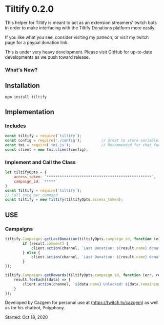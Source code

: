 # Tiltify 0.2.0

This helper for Tiltify is meant to act as an extension streamers' twitch bots in order to make interfacing with the Tiltify Donations platform more easily.

If you like what you see, consider visiting my patreon, or visit my twitch page for a paypal donation link.

This is under very heavy development. Please visit GitHub for up-to-date developments as we push toward release.

### What's New?


## Installation

`npm install tiltify`


## Implementation

### Includes
```javascript
const tiltify = require(`tiltify`);
const config = require('./config');         // Great to store variables safely
const tmi = require('tmi.js');              // Recommended for chat functionality, though not strictly necessary to function.
const client = new tmi.client(config);
```


### Implement and Call the Class
```javascript
let tiltifyOpts = {
    access_token: `************************************************`,
    campaign_id: `*****`
}
const Tiltify = require(`tiltify`);
// Call once per command
const tiltify = new Tiltify(tiltifyOpts.access_token);
```

## USE

### Campaigns
```javascript
tiltify.Campaigns.getLastDonation(tiltifyOpts.campaign_id, function (err, result) {
        if (result.comment) {
            client.action(channel, `Last Donation: ${result.name} donated $${result.amount}! "${result.comment}"`)
        } else {
            client.action(channel, `Last Donation: ${result.name} donated $${result.amount}! curseLit`)
        }
});
```

```javascript
tiltify.Campaigns.getRewards(tiltifyOpts.campaign_id, function (err, result) {
    result.forEach((data) => {
        client.action(channel, `${data.name} Unlocked! ${data.remaining} Remain to be claimed! curseLit`)
    }
});
```





Developed by Cazgem for personal use at (https://twitch.tv/cazgem) as well as for his chatbot, Polyphony.

Started: Oct 18, 2020
